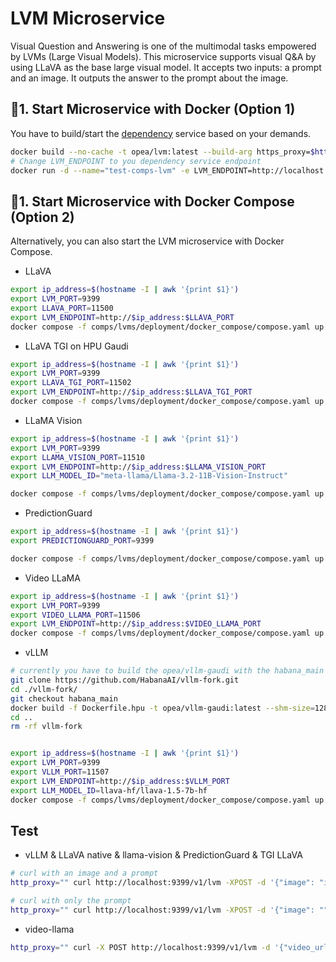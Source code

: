# LVM Microservice

Visual Question and Answering is one of the multimodal tasks empowered by LVMs (Large Visual Models). This microservice supports visual Q&A by using LLaVA as the base large visual model. It accepts two inputs: a prompt and an image. It outputs the answer to the prompt about the image.

## 🚀1. Start Microservice with Docker (Option 1)

You have to build/start the [dependency](./integrations/dependency/) service based on your demands.

```bash
docker build --no-cache -t opea/lvm:latest --build-arg https_proxy=$https_proxy --build-arg http_proxy=$http_proxy  -f comps/lvms/src/Dockerfile .
# Change LVM_ENDPOINT to you dependency service endpoint
docker run -d --name="test-comps-lvm" -e LVM_ENDPOINT=http://localhost:8399 -e http_proxy=$http_proxy -e https_proxy=$https_proxy -p 9399:9399 --ipc=host opea/lvm:latest
```

## 🚀1. Start Microservice with Docker Compose (Option 2)

Alternatively, you can also start the LVM microservice with Docker Compose.

- LLaVA

```bash
export ip_address=$(hostname -I | awk '{print $1}')
export LVM_PORT=9399
export LLAVA_PORT=11500
export LVM_ENDPOINT=http://$ip_address:$LLAVA_PORT
docker compose -f comps/lvms/deployment/docker_compose/compose.yaml up llava-service lvm-llava -d
```

- LLaVA TGI on HPU Gaudi

```bash
export ip_address=$(hostname -I | awk '{print $1}')
export LVM_PORT=9399
export LLAVA_TGI_PORT=11502
export LVM_ENDPOINT=http://$ip_address:$LLAVA_TGI_PORT
docker compose -f comps/lvms/deployment/docker_compose/compose.yaml up llava-tgi-service lvm-llava-tgi -d
```

- LLaMA Vision

```bash
export ip_address=$(hostname -I | awk '{print $1}')
export LVM_PORT=9399
export LLAMA_VISION_PORT=11510
export LVM_ENDPOINT=http://$ip_address:$LLAMA_VISION_PORT
export LLM_MODEL_ID="meta-llama/Llama-3.2-11B-Vision-Instruct"

docker compose -f comps/lvms/deployment/docker_compose/compose.yaml up lvm-llama-vision llama-vision-service -d
```

- PredictionGuard

```bash
export ip_address=$(hostname -I | awk '{print $1}')
export PREDICTIONGUARD_PORT=9399

docker compose -f comps/lvms/deployment/docker_compose/compose.yaml up predictionguard-service -d
```

- Video LLaMA

```bash
export ip_address=$(hostname -I | awk '{print $1}')
export LVM_PORT=9399
export VIDEO_LLAMA_PORT=11506
export LVM_ENDPOINT=http://$ip_address:$VIDEO_LLAMA_PORT
docker compose -f comps/lvms/deployment/docker_compose/compose.yaml up video-llama-service lvm-video-llama -d
```

- vLLM

```bash
# currently you have to build the opea/vllm-gaudi with the habana_main branch locally
git clone https://github.com/HabanaAI/vllm-fork.git
cd ./vllm-fork/
git checkout habana_main
docker build -f Dockerfile.hpu -t opea/vllm-gaudi:latest --shm-size=128g . --build-arg https_proxy=$https_proxy --build-arg http_proxy=$http_proxy
cd ..
rm -rf vllm-fork


export ip_address=$(hostname -I | awk '{print $1}')
export LVM_PORT=9399
export VLLM_PORT=11507
export LVM_ENDPOINT=http://$ip_address:$VLLM_PORT
export LLM_MODEL_ID=llava-hf/llava-1.5-7b-hf
docker compose -f comps/lvms/deployment/docker_compose/compose.yaml up vllm-service lvm-vllm -d
```

## Test

- vLLM & LLaVA native & llama-vision & PredictionGuard & TGI LLaVA

```bash
# curl with an image and a prompt
http_proxy="" curl http://localhost:9399/v1/lvm -XPOST -d '{"image": "iVBORw0KGgoAAAANSUhEUgAAAAoAAAAKCAYAAACNMs+9AAAAFUlEQVR42mP8/5+hnoEIwDiqkL4KAcT9GO0U4BxoAAAAAElFTkSuQmCC", "prompt":"What is this?"}' -H 'Content-Type: application/json'

# curl with only the prompt
http_proxy="" curl http://localhost:9399/v1/lvm -XPOST -d '{"image": "", "prompt":"What is deep learning?"}' -H 'Content-Type: application/json'
```

- video-llama

```bash
http_proxy="" curl -X POST http://localhost:9399/v1/lvm -d '{"video_url":"https://github.com/DAMO-NLP-SG/Video-LLaMA/raw/main/examples/silence_girl.mp4","chunk_start": 0,"chunk_duration": 9,"prompt":"What is the person doing?","max_new_tokens": 150}' -H 'Content-Type: application/json'
```
